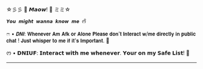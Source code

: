 ☆彡彡 🎀      𝙈𝙖𝙤𝙬!       🎀 ミミ☆ 

	𝙔𝙤𝙪 𝙢𝙞𝙜𝙝𝙩 𝙬𝙖𝙣𝙣𝙖 𝙠𝙣𝙤𝙬 𝙢𝙚 ᰔᩚ
 ෆ • 𝘿𝙉𝙄: 𝗪𝗵𝗲𝗻𝗲𝘃𝗲𝗿 𝗔𝗺 𝗔𝗳𝗸 𝗼𝗿 𝗔𝗹𝗼𝗻𝗲 𝗣𝗹𝗲𝗮𝘀𝗲 𝗱𝗼𝗻'𝘁 𝗜𝗻𝘁𝗲𝗿𝗮𝗰𝘁 𝘄/𝗺𝗲 𝗱𝗶𝗿𝗲𝗰𝘁𝗹𝘆 𝗶𝗻 𝗽𝘂𝗯𝗹𝗶𝗰 𝗰𝗵𝗮𝘁 ! 𝗝𝘂𝘀𝘁 𝘄𝗵𝗶𝘀𝗽𝗲𝗿 𝘁𝗼 𝗺𝗲 𝗶𝗳 𝗶𝘁'𝘀 𝗜𝗺𝗽𝗼𝗿𝘁𝗮𝗻𝘁. 🎀

 ᰔ • 𝗗𝗡𝗜𝗨𝗙: 𝗜𝗻𝘁𝗲𝗿𝗮𝗰𝘁 𝘄𝗶𝘁𝗵 𝗺𝗲 𝘄𝗵𝗲𝗻𝗲𝘃𝗲𝗿. 𝗬𝗼𝘂𝗿 𝗼𝗻 𝗺𝘆 𝗦𝗮𝗳𝗲 𝗟𝗶𝘀𝘁! 🎀

__________________________________



 
